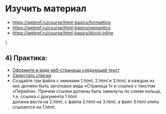 ﻿# Изучить материал

  * https://webref.ru/course/html-basics/formatting
  * https://webref.ru/course/html-basics/semantics
  * https://webref.ru/course/html-basics/block-inline


\
## 4) Практика:
 * [Оформите в виде веб-страницы следующий текст](http://prntscr.com/lidkgj)
 * [Сверстать списки](http://prntscr.com/lidmpj)
 *  Создайте три файла с именами 1.html, 2.html и 3.html, в каждом из них должен быть заголовок вида «Страница 1» 
    и ссылка с текстом «Перейти». Причем ссылки должны быть замкнуты по схеме кольца, т.е. ссылка с документа 1.html  
    должна вести на 2.html, с файла 2.html на 3.html, а файл 3.html опять ссылается на 1.html.
 
 

